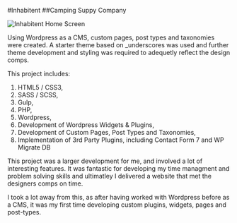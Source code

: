 
#Inhabitent
##Camping Suppy Company

![Inhabitent Home Screen](http://i.imgur.com/b2g3M3Y.jpg "Inhabitent Home Screen")

Using Wordpress as a CMS, custom pages, post types and taxonomies were created. A starter theme based on _underscores was used and further theme development and styling was required to adequetly reflect the design comps.

This project includes:

1. HTML5 / CSS3,
2. SASS / SCSS,
3. Gulp,
4. PHP,
5. Wordpress,
6. Development of Wordpress Widgets & Plugins,
7. Development of Custom Pages, Post Types and Taxonomies,
8. Implementation of 3rd Party Plugins, including Contact Form 7 and WP Migrate DB

This project was a larger development for me, and involved a lot of interesting features. It was fantastic for developing my time managment and problem solving skills and ultimatley I delivered a website that met the designers comps on time. 

I took a lot away from this, as after having worked with Wordpress before as a CMS, it was my first time developing custom plugins, widgets, pages and post-types. 
